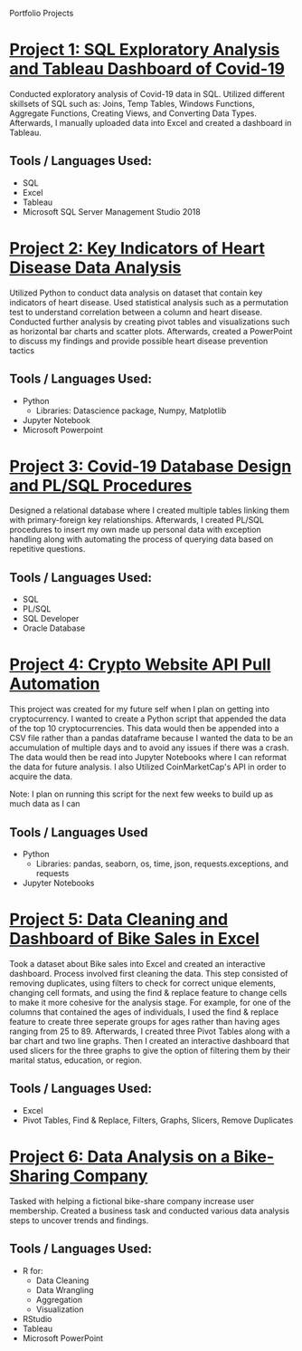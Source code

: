Portfolio Projects

# [Project 1: SQL Exploratory Analysis and Tableau Dashboard of Covid-19](https://github.com/DavidSeo382/SQL-Exploratory-Analysis-and-Tableau-Dashboard-of-Covid-19)

Conducted exploratory analysis of Covid-19 data in SQL. Utilized different skillsets of SQL such as: Joins, Temp Tables, Windows Functions, Aggregate Functions, Creating Views, and Converting Data Types. Afterwards, I manually uploaded data into Excel and created a dashboard in Tableau.

## Tools / Languages Used:
* SQL
* Excel
* Tableau
* Microsoft SQL Server Management Studio 2018

# [Project 2: Key Indicators of Heart Disease Data Analysis](https://github.com/DavidSeo382/Key-Indicators-of-Heart-Disease-Data-Analysis)

Utilized Python to conduct data analysis on dataset that contain key indicators of heart disease. Used statistical analysis such as a permutation test to understand correlation between a column and heart disease. Conducted further analysis by creating pivot tables and visualizations such as horizontal bar charts and scatter plots. Afterwards, created a PowerPoint to discuss my findings and provide possible heart disease prevention tactics

## Tools / Languages Used:
* Python 
  * Libraries: Datascience package, Numpy, Matplotlib
* Jupyter Notebook
* Microsoft Powerpoint

# [Project 3: Covid-19 Database Design and PL/SQL Procedures](https://github.com/DavidSeo382/Covid-19-Database-Design-and-PL-SQL-Procedures)

Designed a relational database where I created multiple tables linking them with primary-foreign key relationships. Afterwards, I created PL/SQL procedures to insert my own made up personal data with exception handling along with automating the process of querying data based on repetitive questions.

## Tools / Languages Used:
* SQL
* PL/SQL
* SQL Developer
* Oracle Database

# [Project 4: Crypto Website API Pull Automation](https://github.com/DavidSeo382/Crypto-Website-API-Pull-Automation)

This project was created for my future self when I plan on getting into cryptocurrency. I wanted to create a Python script that appended the data of the top 10 cryptocurrencies. This data would then be appended into a CSV file rather than a pandas dataframe because I wanted the data to be an accumulation of multiple days and to avoid any issues if there was a crash. The data would then be read into Jupyter Notebooks where I can reformat the data for future analysis. I also Utilized CoinMarketCap's API in order to acquire the data. 

Note: I plan on running this script for the next few weeks to build up as much data as I can

## Tools / Languages Used
* Python
  * Libraries: pandas, seaborn, os, time, json, requests.exceptions, and requests
* Jupyter Notebooks

# [Project 5: Data Cleaning and Dashboard of Bike Sales in Excel](https://github.com/DavidSeo382/Excel-Bike-Sales)

Took a dataset about Bike sales into Excel and created an interactive dashboard. Process involved first cleaning the data. This step consisted of removing duplicates, using filters to check for correct unique elements, changing cell formats, and using the find & replace feature to change cells to make it more cohesive for the analysis stage. For example, for one of the columns that contained the ages of individuals, I used the find & replace feature to create three seperate groups for ages rather than having ages ranging from 25 to 89. Afterwards, I created three Pivot Tables along with a bar chart and two line graphs. Then I created an interactive dashboard that used slicers for the three graphs to give the option of filtering them by their marital status, education, or region.

## Tools / Languages Used:
* Excel 
 * Pivot Tables, Find & Replace, Filters, Graphs, Slicers, Remove Duplicates

# [Project 6: Data Analysis on a Bike-Sharing Company](https://github.com/DavidSeo382/Data-Analysis-on-a-Bike-Sharing-Company)

Tasked with helping a fictional bike-share company increase user membership. Created a business task and conducted various data analysis steps to uncover trends and findings. 

## Tools / Languages Used:
* R for:
  * Data Cleaning
  * Data Wrangling
  * Aggregation
  * Visualization
* RStudio
* Tableau
* Microsoft PowerPoint





